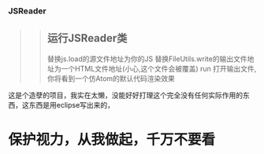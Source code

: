 ### JSReader
>> ## 运行JSReader类
>>替换js.load的源文件地址为你的JS
>>替换FileUtils.write的输出文件地址为一个HTML文件地址(小心,这个文件会被覆盖)
>>run
>>打开输出文件,你将看到一个仿Atom的默认代码渲染效果

这是个造孽的项目，我实在太懒，没能好好打理这个完全没有任何实际作用的东西，这东西是用eclipse写出来的，

# 保护视力，从我做起，千万不要看
